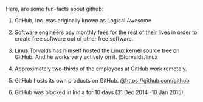 Here, are some fun-facts about github:

1. GitHub, Inc. was originally known as Logical Awesome

2. Software engineers pay monthly fees for the rest of their lives in order to create free software out of other free software.

3. Linus Torvalds has himself hosted the Linux kernel source tree on GitHub. And he works very actively on it.  @torvalds/linux

4. Approximately two-thirds of the employees at GitHub work remotely.

5. GitHub hosts its own products on GitHub. @https://github.com/github

6. GitHub was blocked in India for 10 days (31 Dec 2014 -10 Jan 2015).